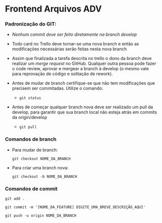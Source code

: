 # Frontend Arquivos ADV

### Padronização do GIT:

* *Nenhum commit deve ser feito diretamente na branch develop*

* Todo card no Trello deve tornar-se uma nova branch e então as modificações necessárias serão feitas nesta nova branch
  
*  Assim que finalizada a tarefa descrita no trello o dono da branch deve realizar um *merge request* no GitHub. Qualquer outra pessoa pode fazer o code review, aprovar e mergear a branch à develop (o mesmo vale para reprovação de código e solitação de rework).
  
*  Antes de mudar de branch certifique-se que não tem modificações que precisem ser commitadas. Utilize o comando:

   * ```git status```

* Antes de começar qualquer branch nova deve ser realizado um pull da develop, para garantir que sua branch local não esteja atrás em commits da origin/develop

  * ```git pull```

### Comandos de branch

* Para mudar de branch:

  ```git checkout NOME_DA_BRANCH```

* Para criar uma branch nova:

  ```git checkout -b NOME_DA_BRANCH```


### Comandos de commit

```git add .```

```git commit -m '[NOME_DA_FEATURE] DIGITE_UMA_BREVE_DESCRIÇÃO_AQUI' ```

```git push -u origin NOME_DA_BRANCH ```
